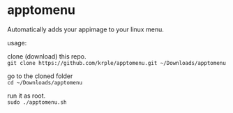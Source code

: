 # apptomenu
Automatically adds your appimage to your linux menu.

usage:

clone (download) this repo. <br>
`git clone https://github.com/krple/apptomenu.git ~/Downloads/apptomenu`

go to the cloned folder <br>
`cd ~/Downloads/apptomenu`

run it as root. <br>
`sudo ./apptomenu.sh`
